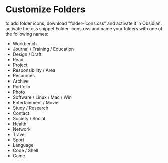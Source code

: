 # Customize Folders

to add folder icons, download "folder-icons.css" and activate it in Obsidian.
activate the css snippet Folder-icons.css and name your folders with one of the following names:

- Workbench
- Journal / Training / Education
- Design / Draft
- Read
- Project
- Responsibility / Area
- Resources
- Archive
- Portfolio
- Photo
- Software / Linux / Mac / Win
- Entertainment / Movie
- Study / Research
- Contact
- Society / Social
- Health
- Network
- Travel
- Sport
- Language
- Code / Shell
- Game
